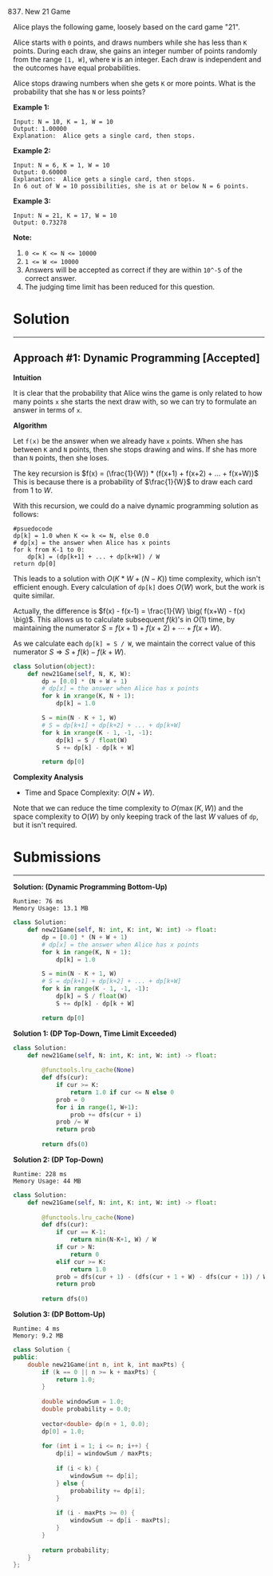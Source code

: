 837. New 21 Game

Alice plays the following game, loosely based on the card game "21".

Alice starts with `0` points, and draws numbers while she has less than `K` points.  During each draw, she gains an integer number of points randomly from the range `[1, W]`, where `W` is an integer.  Each draw is independent and the outcomes have equal probabilities.

Alice stops drawing numbers when she gets `K` or more points.  What is the probability that she has `N` or less points?

**Example 1:**

```
Input: N = 10, K = 1, W = 10
Output: 1.00000
Explanation:  Alice gets a single card, then stops.
```

**Example 2:**

```
Input: N = 6, K = 1, W = 10
Output: 0.60000
Explanation:  Alice gets a single card, then stops.
In 6 out of W = 10 possibilities, she is at or below N = 6 points.
```

**Example 3:**

```
Input: N = 21, K = 17, W = 10
Output: 0.73278
```

**Note:**

1. `0 <= K <= N <= 10000`
1. `1 <= W <= 10000`
1. Answers will be accepted as correct if they are within `10^-5` of the correct answer.
1. The judging time limit has been reduced for this question.

# Solution
---
## Approach #1: Dynamic Programming [Accepted]
**Intuition**

It is clear that the probability that Alice wins the game is only related to how many points `x` she starts the next draw with, so we can try to formulate an answer in terms of `x`.

**Algorithm**

Let `f(x)` be the answer when we already have `x` points. When she has between `K` and `N` points, then she stops drawing and wins. If she has more than `N` points, then she loses.

The key recursion is $f(x) = (\frac{1}{W}) * (f(x+1) + f(x+2) + ... + f(x+W))$ This is because there is a probability of $\frac{1}{W}$ to draw each card from $1$ to $W$.

With this recursion, we could do a naive dynamic programming solution as follows:

```
#psuedocode
dp[k] = 1.0 when K <= k <= N, else 0.0
# dp[x] = the answer when Alice has x points
for k from K-1 to 0:
    dp[k] = (dp[k+1] + ... + dp[k+W]) / W
return dp[0]
```

This leads to a solution with $O(K*W + (N-K))$ time complexity, which isn't efficient enough. Every calculation of `dp[k]` does $O(W)$ work, but the work is quite similar.

Actually, the difference is $f(x) - f(x-1) = \frac{1}{W} \big( f(x+W) - f(x) \big)$. This allows us to calculate subsequent $f(k)$'s in $O(1)$ time, by maintaining the numerator $S = f(x+1) + f(x+2) + \cdots + f(x+W)$.

As we calculate each `dp[k] = S / W`, we maintain the correct value of this numerator $S \Rightarrow S + f(k) - f(k+W)$.

```python
class Solution(object):
    def new21Game(self, N, K, W):
        dp = [0.0] * (N + W + 1)
        # dp[x] = the answer when Alice has x points
        for k in xrange(K, N + 1):
            dp[k] = 1.0

        S = min(N - K + 1, W)
        # S = dp[k+1] + dp[k+2] + ... + dp[k+W]
        for k in xrange(K - 1, -1, -1):
            dp[k] = S / float(W)
            S += dp[k] - dp[k + W]

        return dp[0]
```

**Complexity Analysis**

* Time and Space Complexity: $O(N + W)$.

Note that we can reduce the time complexity to $O(\max(K, W))$ and the space complexity to $O(W)$ by only keeping track of the last $W$ values of `dp`, but it isn't required.

# Submissions
---
**Solution: (Dynamic Programming Bottom-Up)**
```
Runtime: 76 ms
Memory Usage: 13.1 MB
```
```python
class Solution:
    def new21Game(self, N: int, K: int, W: int) -> float:
        dp = [0.0] * (N + W + 1)
        # dp[x] = the answer when Alice has x points
        for k in range(K, N + 1):
            dp[k] = 1.0

        S = min(N - K + 1, W)
        # S = dp[k+1] + dp[k+2] + ... + dp[k+W]
        for k in range(K - 1, -1, -1):
            dp[k] = S / float(W)
            S += dp[k] - dp[k + W]

        return dp[0]
```

**Solution 1: (DP Top-Down, Time Limit Exceeded)**
```python
class Solution:
    def new21Game(self, N: int, K: int, W: int) -> float:
        
        @functools.lru_cache(None)
        def dfs(cur):
            if cur >= K:
                return 1.0 if cur <= N else 0
            prob = 0
            for i in range(1, W+1):
                prob += dfs(cur + i)
            prob /= W
            return prob
    
        return dfs(0)
```

**Solution 2: (DP Top-Down)**
```
Runtime: 228 ms
Memory Usage: 44 MB
```
```python
class Solution:
    def new21Game(self, N: int, K: int, W: int) -> float:
        
        @functools.lru_cache(None)
        def dfs(cur):
            if cur == K-1:
                return min(N-K+1, W) / W
            if cur > N:
                return 0
            elif cur >= K:
                return 1.0
            prob = dfs(cur + 1) - (dfs(cur + 1 + W) - dfs(cur + 1)) / W
            return prob
    
        return dfs(0)
```

**Solution 3: (DP Bottom-Up)**
```
Runtime: 4 ms
Memory: 9.2 MB
```
```c++
class Solution {
public:
    double new21Game(int n, int k, int maxPts) {
        if (k == 0 || n >= k + maxPts) {
            return 1.0;
        }
        
        double windowSum = 1.0;
        double probability = 0.0;
        
        vector<double> dp(n + 1, 0.0);
        dp[0] = 1.0;
        
        for (int i = 1; i <= n; i++) {
            dp[i] = windowSum / maxPts;
            
            if (i < k) {
                windowSum += dp[i];
            } else {
                probability += dp[i];
            }
            
            if (i - maxPts >= 0) {
                windowSum -= dp[i - maxPts];
            }
        }
        
        return probability;
    }
};
```
